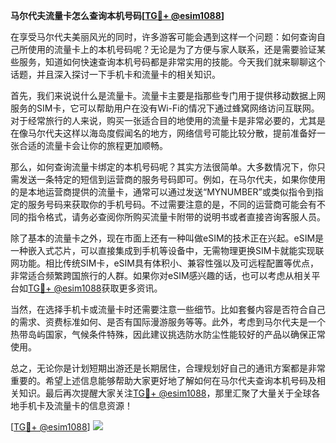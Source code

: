 **马尔代夫流量卡怎么查询本机号码[[TG💪+ @esim1088](https://t.me/s/esim1088)]**

在享受马尔代夫美丽风光的同时，许多游客可能会遇到这样一个问题：如何查询自己所使用的流量卡上的本机号码呢？无论是为了方便与家人联系，还是需要验证某些服务，知道如何快速查询本机号码都是非常实用的技能。今天我们就来聊聊这个话题，并且深入探讨一下手机卡和流量卡的相关知识。

首先，我们来说说什么是流量卡。流量卡主要是指那些专门用于提供移动数据上网服务的SIM卡，它可以帮助用户在没有Wi-Fi的情况下通过蜂窝网络访问互联网。对于经常旅行的人来说，购买一张适合目的地使用的流量卡是非常必要的，尤其是在像马尔代夫这样以海岛度假闻名的地方，网络信号可能比较分散，提前准备好一张合适的流量卡会让你的旅程更加顺畅。

那么，如何查询流量卡绑定的本机号码呢？其实方法很简单。大多数情况下，你只需发送一条特定的短信到运营商的服务号码即可。例如，在马尔代夫，如果你使用的是本地运营商提供的流量卡，通常可以通过发送“MYNUMBER”或类似指令到指定的服务号码来获取你的手机号码。不过需要注意的是，不同的运营商可能会有不同的指令格式，请务必查阅你所购买流量卡附带的说明书或者直接咨询客服人员。

除了基本的流量卡之外，现在市面上还有一种叫做eSIM的技术正在兴起。eSIM是一种嵌入式芯片，可以直接集成到手机等设备中，无需物理更换SIM卡就能实现联网功能。相比传统SIM卡，eSIM具有体积小、兼容性强以及可远程配置等优点，非常适合频繁跨国旅行的人群。如果你对eSIM感兴趣的话，也可以考虑从相关平台如[TG💪+ @esim1088](https://t.me/s/esim1088)获取更多资讯。

当然，在选择手机卡或流量卡时还需要注意一些细节。比如套餐内容是否符合自己的需求、资费标准如何、是否有国际漫游服务等等。此外，考虑到马尔代夫是一个热带岛屿国家，气候条件特殊，因此建议挑选防水防尘性能较好的产品以确保正常使用。

总之，无论你是计划短期出游还是长期居住，合理规划好自己的通讯方案都是非常重要的。希望上述信息能够帮助大家更好地了解如何在马尔代夫查询本机号码及相关知识。最后再次提醒大家关注[TG💪+ @esim1088](https://t.me/s/esim1088)，那里汇聚了大量关于全球各地手机卡及流量卡的信息资源！

[[TG💪+ @esim1088](https://t.me/s/esim1088)] ![](https://i.postimg.cc/4NQfJmqS/Snipaste-2025-05-13-00-14-12.png)